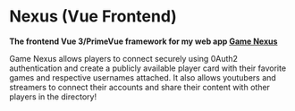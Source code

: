 # Nexus (Vue Frontend)

**The frontend Vue 3/PrimeVue framework for my web app [Game Nexus]("https://gamenexus.io")**

Game Nexus allows players to connect securely using 0Auth2 authentication
and create a publicly available player card with their favorite games and 
respective usernames attached. It also allows youtubers and streamers to
connect their accounts and share their content with other players in the
directory!